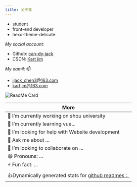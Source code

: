 ```yaml
---
title: 关于我
---
```


- student
- front-end developer
- hexo-theme-delicate

*My social account:*

- Github: [can-dy-jack](https://github.com/can-dy-jack)
- CSDN: [Kart jim](https://blog.csdn.net/qq_46590483?spm=1001.2100.3001.5343)

*My eamil:* 📫

- jjack_chen3@163.com
- kartjim@163.com

![ReadMe Card](https://github-readme-stats.vercel.app/api/pin/?username=can-dy-jack&repo=hexo-theme-delicate&theme=vue)

|More|
|---|
|🔭 I’m currently working on shou university|
|🌱 I’m currently learning vue...|
|🤔 I’m looking for help with Website development|
|💬 Ask me about ...|
|👯 I’m looking to collaborate on ...|
|😄 Pronouns: ...|
|⚡ Fun fact: ...|
|👍Dynamically generated stats for [github readmes：](https://github.com/anuraghazra/github-readme-stats)|

